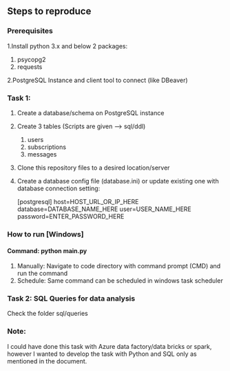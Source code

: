 
## Steps to reproduce

### Prerequisites
1.Install python 3.x and below 2 packages:
   1. psycopg2
   2. requests 

2.PostgreSQL Instance and client tool to connect (like DBeaver)

### Task 1: 
1. Create a database/schema on PostgreSQL instance
2. Create 3 tables (Scripts are given --> sql/ddl)
   1. users
   2. subscriptions
   3. messages
3. Clone this repository files to a desired location/server
4. Create a database config file (database.ini) or update existing one with database connection setting:
  
    [postgresql]
    host=HOST_URL_OR_IP_HERE
    database=DATABASE_NAME_HERE
    user=USER_NAME_HERE
    password=ENTER_PASSWORD_HERE

### How to run [Windows]
#### Command: python main.py
1. Manually: Navigate to code directory with command prompt (CMD) and run the command 
2. Schedule: Same command can be scheduled in windows task scheduler

### Task 2: SQL Queries for data analysis
   Check the folder sql/queries

### Note:
I could have done this task with Azure data factory/data bricks or spark, 
however I wanted to develop the task with Python and SQL only as mentioned in the document.


